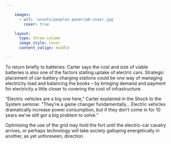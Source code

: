 ```yaml
---

    images:
      - url: 'assets/peoples-power/p6-cover.jpg'
        cover: true

    layout:
      type: three-column
      image_style: cover
      content_valign: middle

---
```


To return briefly to batteries: Carter says the cost and size of viable batteries is also one of the factors stalling uptake of electric cars. Strategic placement of car-battery charging stations could be one way of managing electricity load and balancing the books – by bringing demand and payment for electricity a little closer to covering the cost of infrastructure.

“Electric vehicles are a big one here,” Carter explained in the Shock to the System seminar. "They’re a game changer fundamentally… Electric vehicles dramatically increase power consumption, but if they don’t come in for 10 years we’ve still got a big problem to solve.”

Optimising the use of the grid may hold the fort until the electric-car cavalry arrives, or perhaps technology will take society galloping energetically in another, as yet unforeseen, direction.
